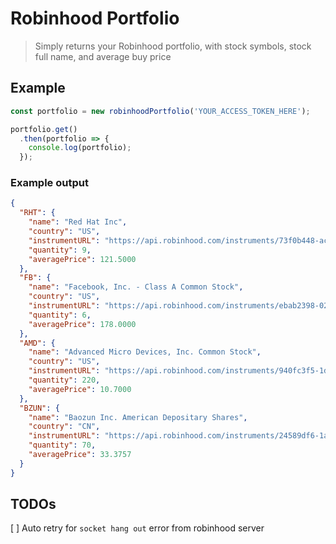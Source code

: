 # Robinhood Portfolio
> Simply returns your Robinhood portfolio, with stock symbols, stock full name, and average buy price

## Example
```javascript
const portfolio = new robinhoodPortfolio('YOUR_ACCESS_TOKEN_HERE');

portfolio.get()
  .then(portfolio => {
    console.log(portfolio);
  });
```

### Example output
```json
{
  "RHT": {
    "name": "Red Hat Inc",
    "country": "US",
    "instrumentURL": "https://api.robinhood.com/instruments/73f0b448-ac9c-49c6-b281-ef28aa51fd3f/",
    "quantity": 9,
    "averagePrice": 121.5000
  },
  "FB": {
    "name": "Facebook, Inc. - Class A Common Stock",
    "country": "US",
    "instrumentURL": "https://api.robinhood.com/instruments/ebab2398-028d-4939-9f1d-13bf38f81c50/",
    "quantity": 6,
    "averagePrice": 178.0000
  },
  "AMD": {
    "name": "Advanced Micro Devices, Inc. Common Stock",
    "country": "US",
    "instrumentURL": "https://api.robinhood.com/instruments/940fc3f5-1db5-4fed-b452-f3a2e4562b5f/",
    "quantity": 220,
    "averagePrice": 10.7000
  },
  "BZUN": {
    "name": "Baozun Inc. American Depositary Shares",
    "country": "CN",
    "instrumentURL": "https://api.robinhood.com/instruments/24589df6-1a0a-4440-b8c4-d533ba53c3c8/",
    "quantity": 70,
    "averagePrice": 33.3757
  }
}
```


## TODOs
[ ] Auto retry for `socket hang out` error from robinhood server
